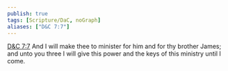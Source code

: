```yaml
---
publish: true
tags: [Scripture/DaC, noGraph]
aliases: ["D&C 7:7"]
---
```

[D&C 7:7](https://churchofjesuschrist.org/study/scriptures/dc-testament/dc/7?lang=eng&id=p7#p7) And I will make thee to minister for him and for thy brother James; and unto you three I will give this power and the keys of this ministry until I come.
